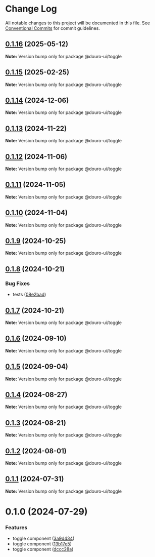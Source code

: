 # Change Log

All notable changes to this project will be documented in this file.
See [Conventional Commits](https://conventionalcommits.org) for commit guidelines.

## [0.1.16](https://github.com/Douro-ui/design-system/compare/@douro-ui/toggle@0.1.15...@douro-ui/toggle@0.1.16) (2025-05-12)

**Note:** Version bump only for package @douro-ui/toggle

## [0.1.15](https://github.com/Douro-ui/design-system/compare/@douro-ui/toggle@0.1.14...@douro-ui/toggle@0.1.15) (2025-02-25)

**Note:** Version bump only for package @douro-ui/toggle

## [0.1.14](https://github.com/Douro-ui/design-system/compare/@douro-ui/toggle@0.1.13...@douro-ui/toggle@0.1.14) (2024-12-06)

**Note:** Version bump only for package @douro-ui/toggle

## [0.1.13](https://github.com/Douro-ui/design-system/compare/@douro-ui/toggle@0.1.12...@douro-ui/toggle@0.1.13) (2024-11-22)

**Note:** Version bump only for package @douro-ui/toggle

## [0.1.12](https://github.com/Douro-ui/design-system/compare/@douro-ui/toggle@0.1.11...@douro-ui/toggle@0.1.12) (2024-11-06)

**Note:** Version bump only for package @douro-ui/toggle

## [0.1.11](https://github.com/Douro-ui/design-system/compare/@douro-ui/toggle@0.1.10...@douro-ui/toggle@0.1.11) (2024-11-05)

**Note:** Version bump only for package @douro-ui/toggle

## [0.1.10](https://github.com/Douro-ui/design-system/compare/@douro-ui/toggle@0.1.9...@douro-ui/toggle@0.1.10) (2024-11-04)

**Note:** Version bump only for package @douro-ui/toggle

## [0.1.9](https://github.com/Douro-ui/design-system/compare/@douro-ui/toggle@0.1.8...@douro-ui/toggle@0.1.9) (2024-10-25)

**Note:** Version bump only for package @douro-ui/toggle

## [0.1.8](https://github.com/Douro-ui/design-system/compare/@douro-ui/toggle@0.1.7...@douro-ui/toggle@0.1.8) (2024-10-21)

### Bug Fixes

- tests ([08e2bad](https://github.com/Douro-ui/design-system/commit/08e2bad07fcebdf8f765123b5d145ed8b3b44fc7))

## [0.1.7](https://github.com/Douro-ui/design-system/compare/@douro-ui/toggle@0.1.6...@douro-ui/toggle@0.1.7) (2024-10-21)

**Note:** Version bump only for package @douro-ui/toggle

## [0.1.6](https://github.com/Douro-ui/design-system/compare/@douro-ui/toggle@0.1.5...@douro-ui/toggle@0.1.6) (2024-09-10)

**Note:** Version bump only for package @douro-ui/toggle

## [0.1.5](https://github.com/Douro-ui/design-system/compare/@douro-ui/toggle@0.1.4...@douro-ui/toggle@0.1.5) (2024-09-04)

**Note:** Version bump only for package @douro-ui/toggle

## [0.1.4](https://github.com/Douro-ui/design-system/compare/@douro-ui/toggle@0.1.3...@douro-ui/toggle@0.1.4) (2024-08-27)

**Note:** Version bump only for package @douro-ui/toggle

## [0.1.3](https://github.com/Douro-ui/design-system/compare/@douro-ui/toggle@0.1.2...@douro-ui/toggle@0.1.3) (2024-08-21)

**Note:** Version bump only for package @douro-ui/toggle

## [0.1.2](https://github.com/Douro-ui/design-system/compare/@douro-ui/toggle@0.1.1...@douro-ui/toggle@0.1.2) (2024-08-01)

**Note:** Version bump only for package @douro-ui/toggle

## [0.1.1](https://github.com/Douro-ui/design-system/compare/@douro-ui/toggle@0.1.0...@douro-ui/toggle@0.1.1) (2024-07-31)

**Note:** Version bump only for package @douro-ui/toggle

# 0.1.0 (2024-07-29)

### Features

- toggle component ([3a9d434](https://github.com/Douro-ui/design-system/commit/3a9d4346f6bf2ae5e8f79d39e45ce0428621e79d))
- toggle component ([13b17e5](https://github.com/Douro-ui/design-system/commit/13b17e5e2b38127580069e9edab78dc973e1de38))
- toggle component ([dccc28a](https://github.com/Douro-ui/design-system/commit/dccc28a3e45fdcafcc93af35fd825fb8cd027f89))
